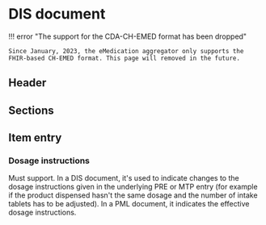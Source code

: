 # DIS document

!!! error "The support for the CDA-CH-EMED format has been dropped"

    Since January, 2023, the eMedication aggregator only supports the FHIR-based CH-EMED format. This page will removed in the future.

## Header

## Sections

## Item entry

### Dosage instructions

<span class="must-support">Must support</span>.
In a DIS document, it's used to indicate changes to the dosage instructions given in the underlying PRE or MTP entry (for example if the product dispensed hasn't the same dosage and the number of intake tablets has to be adjusted). In a PML document, it indicates the effective dosage instructions.
